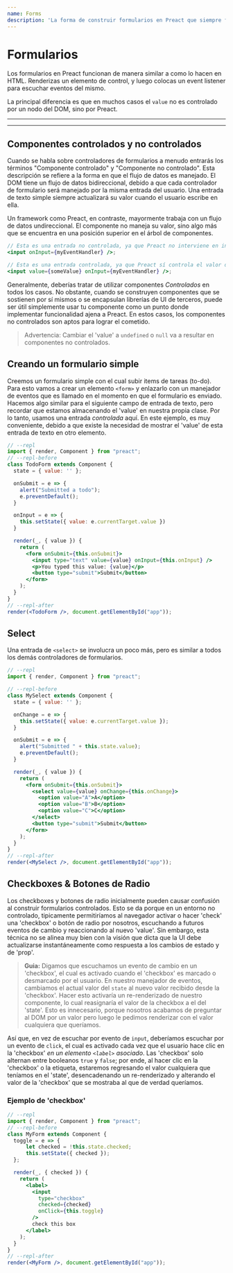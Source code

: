 ```yaml
---
name: Forms
description: 'La forma de construir formularios en Preact que siempre funcionen.'
---
```


# Formularios

Los formularios en Preact funcionan de manera similar a como lo hacen en HTML. Renderizas un elemento de control, y luego colocas un event listener para escuchar eventos del mismo.

La principal diferencia es que en muchos casos el `value` no es controlado por un nodo del DOM, sino por Preact.

---

<div><toc></toc></div>

---

## Componentes controlados y no controlados

Cuando se habla sobre controladores de formularios a menudo entrarás los términos "Componente controlado" y "Componente no controlado". Esta descripción se refiere a la forma en que el flujo de datos es manejado. El DOM tiene un flujo de datos bidireccional, debido a que cada controlador de formulario será manejado por la misma entrada del usuario. Una entrada de texto simple siempre actualizará su valor cuando el usuario escribe en ella.

Un framework como Preact, en contraste, mayormente trabaja con un flujo de datos undireccional. El componente no maneja su valor, sino algo más que se encuentra en una posición superior en el árbol de componentes.

```jsx
// Esta es una entrada no controlada, ya que Preact no interviene en insertar el valor
<input onInput={myEventHandler} />;

// Esta es una entrada controlada, ya que Preact sí controla el valor de la entrada ahora
<input value={someValue} onInput={myEventHandler} />;
```

Generalmente, deberías tratar de utilizar componentes _Controlados_ en todos los casos. No obstante, cuando se construyen componentes que se sostienen por sí mismos o se encapsulan librerías de UI de terceros, puede ser útil simplemente usar tu componente como un punto donde implementar funcionalidad ajena a Preact. En estos casos, los componentes no controlados son aptos para lograr el cometido. 

> Advertencia:  Cambiar el 'value' a `undefined` o `null` va a resultar en componentes no controlados.

## Creando un formulario simple

Creemos un formulario simple con el cual subir items de tareas (to-do). Para esto vamos a crear un elemento `<form>` y enlazarlo con un manejador de eventos que es llamado en el momento en que el formulario es enviado. Hacemos algo similar para el siguiente campo de entrada de texto, pero recordar que estamos almacenando el 'value' en nuestra propia clase. Por lo tanto, usamos una entrada _controlada_ aquí. En este ejemplo, es muy conveniente, debido a que existe la necesidad de mostrar el 'value' de esta entrada de texto en otro elemento.

```jsx
// --repl
import { render, Component } from "preact";
// --repl-before
class TodoForm extends Component {
  state = { value: '' };

  onSubmit = e => {
    alert("Submitted a todo");
    e.preventDefault();
  }

  onInput = e => {
    this.setState({ value: e.currentTarget.value })
  }

  render(_, { value }) {
    return (
      <form onSubmit={this.onSubmit}>
        <input type="text" value={value} onInput={this.onInput} />
        <p>You typed this value: {value}</p>
        <button type="submit">Submit</button>
      </form>
    );
  }
}
// --repl-after
render(<TodoForm />, document.getElementById("app"));
```

## Select

Una entrada de `<select>` se involucra un poco más, pero es similar a todos los demás controladores de formularios.

```jsx
// --repl
import { render, Component } from "preact";

// --repl-before
class MySelect extends Component {
  state = { value: '' };

  onChange = e => {
    this.setState({ value: e.currentTarget.value });
  }

  onSubmit = e => {
    alert("Submitted " + this.state.value);
    e.preventDefault();
  }

  render(_, { value }) {
    return (
      <form onSubmit={this.onSubmit}>
        <select value={value} onChange={this.onChange}>
          <option value="A">A</option>
          <option value="B">B</option>
          <option value="C">C</option>
        </select>
        <button type="submit">Submit</button>
      </form>
    );
  }
}
// --repl-after
render(<MySelect />, document.getElementById("app"));
```

## Checkboxes & Botones de Radio

Los checkboxes y botones de radio inicialmente pueden causar confusión al construir formularios controlados. Esto se da porque en un entorno no controlado, tipicamente permitiríamos al navegador activar o hacer 'check' una 'checkbox' o botón de radio por nosotros, escuchando a futuros eventos de cambio y reaccionando al nuevo 'value'. Sin embargo, esta técnica no se alinea muy bien con la visión que dicta que la UI debe actualizarse instantáneamente como respuesta a los cambios de estado y de 'prop'.

> **Guia:** Digamos que escuchamos un evento de cambio en un 'checkbox', el cual es activado cuando el 'checkbox' es marcado o desmarcado por el usuario. En nuestro manejador de eventos, cambiamos el actual valor del `state` al nuevo valor recibido desde la 'checkbox'. Hacer esto activaría un re-renderizado de nuestro componente, lo cual reasignaría el valor de la checkbox a el del 'state'. Esto es innecesario, porque nosotros acabamos de preguntar al DOM por un valor pero luego le pedimos renderizar con el valor cualquiera que queríamos.

Así que, en vez de escuchar por evento de `input`, deberíamos escuchar por un evento de `click`, el cual es activado cada vez que el usuario hace clic en la 'checkbox' _en un elemento `<label>` asociado_. Las 'checkbox' solo alternan entre booleanos `true` y `false`; por ende, al hacer clic en la 'checkbox' o la etiqueta, estaremos regresando el valor cualquiera que teníamos en el 'state', desencadenando un re-renderizado y alterando el valor de la 'checkbox' que se mostraba al que de verdad queríamos.

### Ejemplo de 'checkbox'

```jsx
// --repl
import { render, Component } from "preact";
// --repl-before
class MyForm extends Component {
  toggle = e => {
      let checked = !this.state.checked;
      this.setState({ checked });
  };

  render(_, { checked }) {
    return (
      <label>
        <input
          type="checkbox"
          checked={checked}
          onClick={this.toggle}
        />
        check this box
      </label>
    );
  }
}
// --repl-after
render(<MyForm />, document.getElementById("app"));
```
